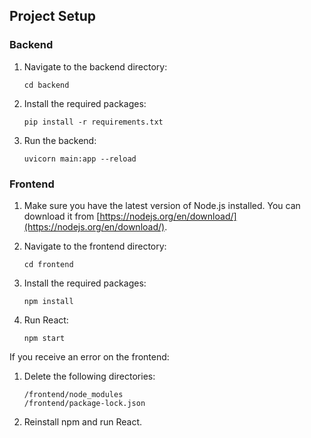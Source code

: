 ## Project Setup

### Backend

1. Navigate to the backend directory:

    ```
    cd backend
    ```

2. Install the required packages:

    ```
    pip install -r requirements.txt
    ```

3. Run the backend:

    ```
    uvicorn main:app --reload
    ```

### Frontend

1. Make sure you have the latest version of Node.js installed. You can download it from [https://nodejs.org/en/download/](https://nodejs.org/en/download/).

2. Navigate to the frontend directory:

    ```
    cd frontend
    ```

3. Install the required packages:

    ```
    npm install
    ```

4. Run React:

    ```
    npm start
    ```

If you receive an error on the frontend:

1. Delete the following directories:

    ```
    /frontend/node_modules
    /frontend/package-lock.json
    ```

2. Reinstall npm and run React.


